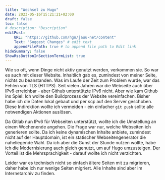 ```yaml
---
title: "Wechsel zu Hugo"
date: 2023-05-16T15:21:21+02:00
draft: false
toc: false
# description: "Description"
editPost:
    URL: "https://github.com/hgn/jauu-net/content"
    Text: "Suggest Changes" # edit text
    appendFilePath: true # to append file path to Edit link
hideSummary: false
ShowRssButtonInSectionTermList: true
---
```


Wie so oft, wenn Dinge nicht aktiv genutzt werden, verkommen sie. So war es
auch mit dieser Website. Inhaltlich gab es, zumindest von meiner Seite, nichts
zu beanstanden. Was im Laufe der Zeit zum Problem wurde, war das Fehlen von TLS
(HTTPS). Seit vielen Jahren war die Webseite auch über IPv6 erreichbar - aber
Github unterstützte IPv6 nicht. Aber wie kam Github ins Spiel: Ich wollte den
Buildprozess der Website vereinfachen. Bisher habe ich die Daten lokal gebaut
und per scp auf den Server geschoben. Diese Indirektion wollte ich vermeiden -
ein einfacher `git push` sollte alle notwendigen Aktionen auslösen.

Da Gitlab nun IPv6 für Webseiten unterstützt, wollte ich die Umstellung an
einem Wochenende angehen. Die Frage war nur, welche Webseiten ich generieren
sollte. Da ich keine dynamischen Inhalte anbiete, zumindest nicht auf der
Hauptdomain, ist ein statischer Webseitengenerator die naheliegende Wahl. Da
ich aber die Gunst der Stunde nutzen wollte, habe ich die Modernisierung auch
gleich genutzt, um auf Hugo umzusteigen. Der Vorteil ist die Mehrsprachigkeit -
darauf wollte ich nicht verzichten.

Leider war es technisch nicht so einfach ältere Seiten mit zu migrieren, daher
habe ich nur wenige Seiten migriert. Alle Inhalte sind aber im Internetarchiv
zu finden.

